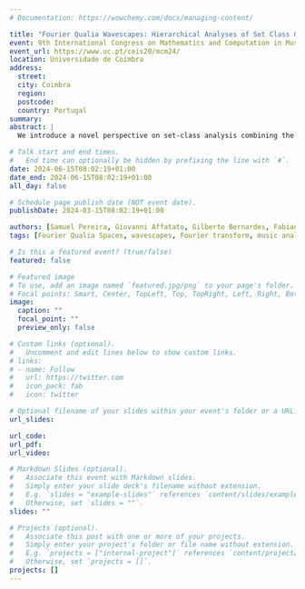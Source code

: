 ```yaml
---
# Documentation: https://wowchemy.com/docs/managing-content/

title: "Fourier Qualia Wavescapes: Hierarchical Analyses of Set Class Quality and Ambiguity"
event: 9th International Congress on Mathematics and Computation in Music (MCM2024)
event_url: https://www.uc.pt/ceis20/mcm24/
location: Universidade de Coimbra
address:
  street:
  city: Coimbra
  region:
  postcode:
  country: Portugal
summary:
abstract: |
  We introduce a novel perspective on set-class analysis combining the DFT magnitudes with the music visualisation technique of wavescapes. With such a combination, we create a visual representation of a piece's multidimensional qualia, where different colours indicate saliency in chromaticity, diadicity, triadicity, octatonicity, diatonicity, and whole-tone quality. At the centre of our methods are: 1) the formal definition of the _Fourier Qualia Space_ (FQS), 2) its particular ordering of DFT coefficients that delineate regions linked to different musical aesthetics, and 3) the mapping of such regions into a coloured wavescape. Furthermore, we demonstrate the intrinsic capability of the FQS to express qualia ambiguity and map it into a synopsis wavescape. Finally, we showcase the application of our methods by presenting a few analytical remarks on Bach's _Three-part Invention_ BWV 795, Debussy's _Reflets dans l'eau_, and Webern's _Four Pieces for Violin and Piano_, Op. 7, No. 1, unveiling increasingly ambiguous wavescapes.

# Talk start and end times.
#   End time can optionally be hidden by prefixing the line with `#`.
date: 2024-06-15T08:02:19+01:00
date_end: 2024-06-15T08:02:19+01:00
all_day: false

# Schedule page publish date (NOT event date).
publishDate: 2024-03-15T08:02:19+01:00

authors: [Samuel Pereira, Giovanni Affatato, Gilberto Bernardes, Fabian C. Moss]
tags: [Fourier Qualia Spaces, wavescapes, Fourier transform, music analysis, harmonic qualities]

# Is this a featured event? (true/false)
featured: false

# Featured image
# To use, add an image named `featured.jpg/png` to your page's folder. 
# Focal points: Smart, Center, TopLeft, Top, TopRight, Left, Right, BottomLeft, Bottom, BottomRight.
image:
  caption: ""
  focal_point: ""
  preview_only: false

# Custom links (optional).
#   Uncomment and edit lines below to show custom links.
# links:
# - name: Follow
#   url: https://twitter.com
#   icon_pack: fab
#   icon: twitter

# Optional filename of your slides within your event's folder or a URL.
url_slides:

url_code:
url_pdf:
url_video:

# Markdown Slides (optional).
#   Associate this event with Markdown slides.
#   Simply enter your slide deck's filename without extension.
#   E.g. `slides = "example-slides"` references `content/slides/example-slides.md`.
#   Otherwise, set `slides = ""`.
slides: ""

# Projects (optional).
#   Associate this post with one or more of your projects.
#   Simply enter your project's folder or file name without extension.
#   E.g. `projects = ["internal-project"]` references `content/project/deep-learning/index.md`.
#   Otherwise, set `projects = []`.
projects: []
---
```

